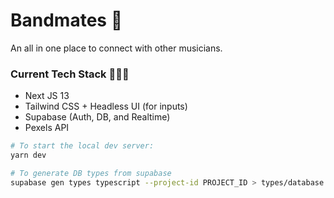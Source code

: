 # Bandmates 🎸

An all in one place to connect with other musicians.

### Current Tech Stack 👨🏻‍💻

- Next JS 13
- Tailwind CSS + Headless UI (for inputs)
- Supabase (Auth, DB, and Realtime)
- Pexels API

```bash
# To start the local dev server:
yarn dev

# To generate DB types from supabase
supabase gen types typescript --project-id PROJECT_ID > types/database.d.ts
```
